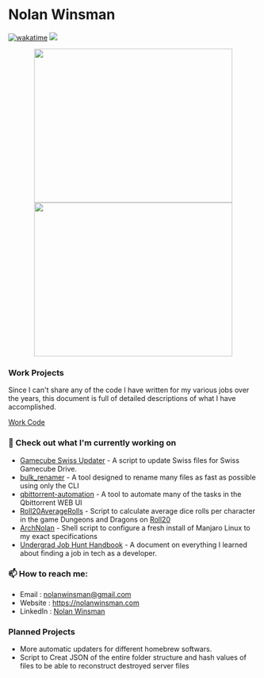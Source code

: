 # Nolan Winsman

<!-- Commented out Github Stats
<p align="center"><a href="https://github.com/anuraghazra/github-readme-stats">
  <img align="center" src="https://github-readme-stats.vercel.app/api?username=nolanwinsman&show_icons=true&theme=synthwave" />
</a></p>
-->

[![wakatime](https://wakatime.com/badge/user/c1e9acdf-c5d7-4b21-8793-88704324942d.svg)](https://wakatime.com/@c1e9acdf-c5d7-4b21-8793-88704324942d)
![](https://komarev.com/ghpvc/?username=nolanwinsman)

[comment]: <> (Background Color #2b213a)
[comment]: <> (Foreground Color #e5289e)
<p align="center"><a href="https://wakatime.com/@nolanwinsman">
  <img align="center" width="400" height="310" src="https://wakatime.com/share/@nolanwinsman/0f2483f5-1b52-45f6-b891-8de2f3b0ff2e.svg" />
</a>
<a href="https://wakatime.com/@nolanwinsman">
  <img align="center" width="400" height="310" src="https://wakatime.com/share/@nolanwinsman/25e8b713-fd07-450d-953b-ea691391556a.svg" />
</a></p>

### Work Projects

Since I can't share any of the code I have written for my various jobs over the years, this document is full of detailed descriptions of what I have accomplished.

[Work Code](docs/work_experience.md)

### 👷 Check out what I'm currently working on
- [Gamecube Swiss Updater](https://github.com/nolanwinsman/gc_swiss_updater) - A script to update Swiss files for Swiss Gamecube Drive.
- [bulk_renamer](https://github.com/nolanwinsman/bulk_renamer) - A tool designed to rename many files as fast as possible using only the CLI
- [qbittorrent-automation](https://github.com/nolanwinsman/qbittorrent-automation) - A tool to automate many of the tasks in the Qbittorrent WEB UI
- [Roll20AverageRolls](https://github.com/nolanwinsman/Roll20AverageRolls) - Script to calculate average dice rolls per character in the game Dungeons and Dragons on [Roll20](https://roll20.net/welcome)
- [ArchNolan](https://github.com/nolanwinsman/ArchNolan) - Shell script to configure a fresh install of Manjaro Linux to my exact specifications
- [Undergrad Job Hunt Handbook](https://github.com/nolanwinsman/UndergradJobHuntHandbook) - A document on everything I learned about finding a job in tech as a developer.

### 📫 How to reach me:
  - Email     : [nolanwinsman@gmail.com](nolanwinsman@gmail.com)
  - Website   : <https://nolanwinsman.com>
  - LinkedIn  : [Nolan Winsman](https://www.linkedin.com/in/nolan-winsman-72540419b/)

### Planned Projects
- More automatic updaters for different homebrew softwars.
- Script to Creat JSON of the entire folder structure and hash values of files to be able to reconstruct destroyed server files
